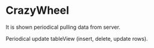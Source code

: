 # CrazyWheel
It is shown periodical pulling data from server.

Periodical update tableView (insert, delete, update rows).
